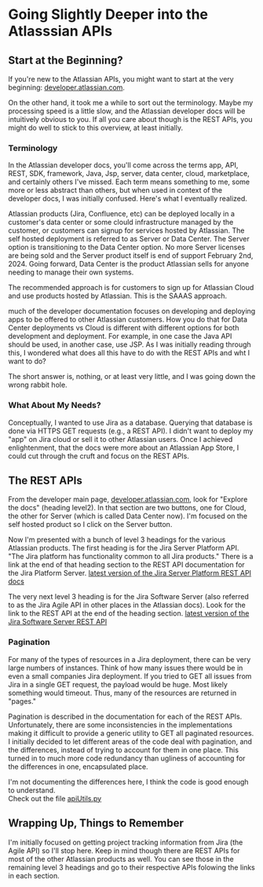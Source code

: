 # Going Slightly Deeper into the Atlasssian APIs

## Start at the Beginning?

If you're new to the Atlassian APIs, you might want to start at the very beginning:
[developer.atlassian.com](https://developer.atlassian.com/).

On the other hand, it took me a while to sort out the terminology.  Maybe my processing speed is a little slow, and the Atlassian developer docs will be intuitively obvious to you.  If all you care about though is the REST APIs, you might do well to stick to this overview, at least initially.

### Terminology

In the Atlassian developer docs, you'll come across the terms app, API, REST, SDK, framework, Java, Jsp, server, data center, cloud, marketplace, and certainly others I've missed.  Each term means something to me, some more or less abstract than others, but when used in context of the developer docs, I was initially confused.  Here's what I eventually realized.

Atlassian products (Jira, Confluence, etc) can be deployed locally in a customer's data center or some clould infrastructure managed by the customer, or customers can signup for services hosted by Atlassian.  The self hosted deployment is referred to as Server or Data Center.  The Server option is transitioning to the Data Center option.  No more Server licenses are being sold and the Server product itself is end of support February 2nd, 2024.  Going forward, Data Center is the product Atlassian sells for anyone needing to manage their own systems.

The recommended approach is for customers to sign up for Atlassian Cloud and use products hosted by Atlassian.  This is the SAAAS approach.

much of the developer documentation focuses on developing and deploying apps to be offered to other Atlassian customers.  How you do that for Data Center deployments vs Cloud is different with different options for both development and deployment.  For example, in one case the Java API should be used, in another case, use JSP.  As I was initially reading through this, I wondered what does all this have to do with the REST APIs and wht I want to do?

The short answer is, nothing, or at least very little, and I was going down the wrong rabbit hole.

### What About My Needs?

Conceptually, I wanted to use Jira as a database.  Querying that database is done via HTTPS GET requests (e.g., a REST API).  I didn't want to deploy my "app" on Jira cloud or sell it to other Atlassian users.  Once I achieved enlightenment, that the docs were more about an Atlassian App Store, I could cut through the cruft and focus on the REST APIs.

## The REST APIs

From the developer main page,
[developer.atlassian.com](https://developer.atlassian.com/),
look for "Explore the docs" (heading level2).  In that section are two buttons, one for Cloud, the other for Server (which is called Data Center now).  I'm focused on the self hosted product so I click on the Server button.

Now I'm presented with a bunch of level 3 headings for the various Atlassian products.  The first heading is for the Jira Server Platform API.  "The Jira platform has functionality common to all Jira products."  There is a link at the end of that heading  section to the REST API documentation for the Jira Platform Server.
[latest version of the Jira Server Platform REST API docs](https://docs.atlassian.com/software/jira/docs/api/REST/latest/)

The very next level 3 heading  is for the Jira Software Server (also referred to as the Jira Agile API in other places in the Atlassian docs).  Look for the link to the REST API at the end of the heading section.
[latest version of the Jira Software Server REST API](https://docs.atlassian.com/jira-software/REST/latest/)

### Pagination

For many of the types of resources in a Jira deployment, there can be very large numbers of instances.
Think of how many issues  there would be in even a small companies Jira deployment.  If you tried to GET all issues from Jira in a single GET request, the payload would be huge.  Most likely something would timeout.  Thus, many of the resources are returned in "pages."

Pagination is described in the documentation for each of the REST APIs.  Unfortunately, there are some inconsistencies in the implementations making it difficult to provide a generic utility to GET all paginated resources.
I initially decided to let different areas of the code deal with pagination, and the differences, instead of trying to account for them in one place.
This turned in to much more code redundancy than ugliness of accounting for the differences in one, encapsulated place.

I'm not documenting the differences here, I think the code is good enough to understand.  
Check out the file
[apiUtils.py](apiUtils.py)

## Wrapping Up, Things to Remember

I'm initially focused on getting project tracking information from Jira (the Agile API) so I'll stop here.  Keep in mind though there are REST APIs for most of the other Atlassian products as well.  You can see those in the remaining level 3 headings and go to their respective APIs folowing the links in each section.
